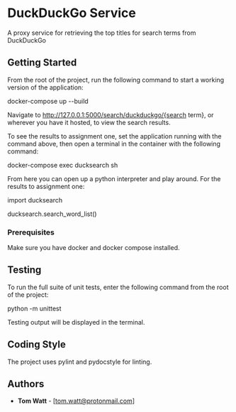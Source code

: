 # DuckDuckGo Service

A proxy service for retrieving the top titles for search terms from DuckDuckGo


## Getting Started

From the root of the project, run the following command to start a working version of the  application:

docker-compose up --build

Navigate to http://127.0.0.1:5000/search/duckduckgo/{search term}, or wherever you have it hosted, to view the search results.

To see the results to assignment one, set the application running with the command above,
then open a terminal in the container with the following command:

docker-compose exec ducksearch sh

From here you can open up a python interpreter and play around. For the results to assignment one:

import ducksearch

ducksearch.search_word_list()


### Prerequisites

Make sure you have docker and docker compose installed.


## Testing

To run the full suite of unit tests, enter the following command from the root of the project:

python -m unittest

Testing output will be displayed in the terminal.


## Coding Style

The project uses pylint and pydocstyle for linting.



## Authors

* **Tom Watt** - [tom.watt@protonmail.com]
